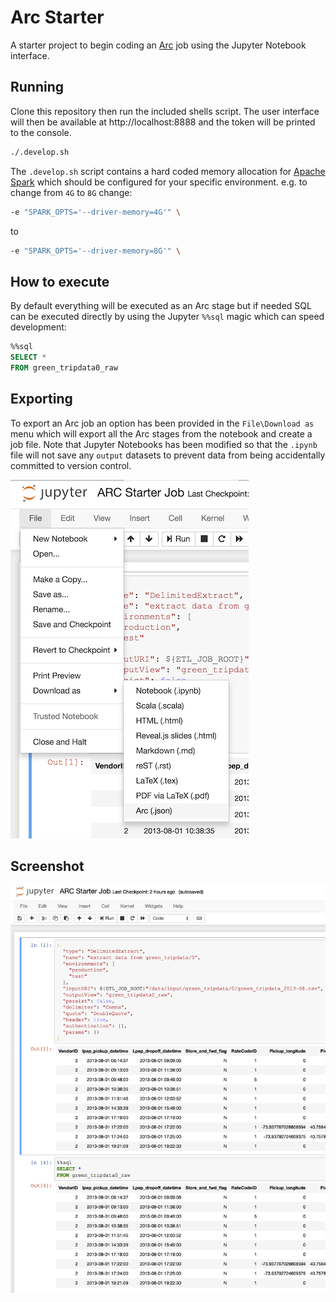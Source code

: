 # Arc Starter

A starter project to begin coding an [Arc](https://github.com/aglenergy/arc) job using the Jupyter Notebook interface.

## Running

Clone this repository then run the included shells script. The user interface will then be available at http://localhost:8888 and the token will be printed to the console.

```bash
./.develop.sh
```

The `.develop.sh` script contains a hard coded memory allocation for [Apache Spark](https://spark.apache.org/) which should be configured for your specific environment. e.g. to change from `4G` to `8G` change:

```bash
-e "SPARK_OPTS='--driver-memory=4G'" \
```

to 

```bash
-e "SPARK_OPTS='--driver-memory=8G'" \
```

## How to execute

By default everything will be executed as an Arc stage but if needed SQL can be executed directly by using the Jupyter `%%sql` magic which can speed development:

```sql
%%sql
SELECT * 
FROM green_tripdata0_raw
```

## Exporting

To export an Arc job an option has been provided in the `File\Download as` menu which will export all the Arc stages from the notebook and create a job file. Note that Jupyter Notebooks has been modified so that the `.ipynb` file will not save any `output` datasets to prevent data from being accidentally committed to version control.

![Download as](./.img/download_as.png)

## Screenshot

![ARC in Jupyter Notebooks](./.img/screenshot.png)
